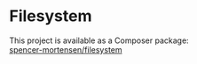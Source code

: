 # Filesystem

This project is available as a Composer package:   
[spencer-mortensen/filesystem](https://packagist.org/packages/spencer-mortensen/filesystem)
